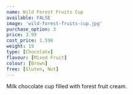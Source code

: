 ```yaml
---
name: Wild Forest Fruits Cup
available: FALSE
image: 'wild-forest-fruits-cup.jpg'
purchase_option: 3
price: 3.99
cost_price: 1.596
weight: 19
type: [Chocolate]
flavour: [Mixed Fruit]
colour: [Brown]
free: [Gluten, Nut]
---
```

Milk chocolate cup filled with forest fruit cream.